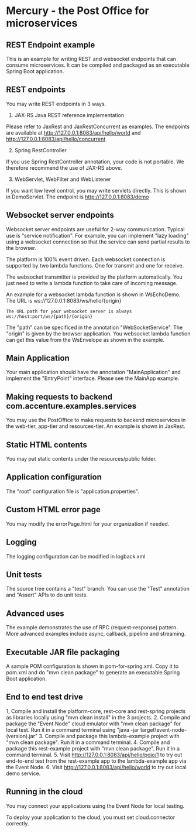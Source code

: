 # Mercury - the Post Office for microservices

## REST Endpoint example

This is an example for writing REST and websocket endpoints that can consume microservices.
It can be compiled and packaged as an executable Spring Boot application.

## REST endpoints

You may write REST endpoints in 3 ways.

1. JAX-RS Java REST reference implementation

Please refer to JaxRest and JaxRestConcurrent as examples. The endpoints are available at http://127.0.0.1:8083/api/hello/world and http://127.0.0.1:8083/api/hello/concurrent

2. Spring RestController

If you use Spring RestController annotation, your code is not portable. We therefore recommend the use of JAX-RS above.

3. WebServlet, WebFilter and WebListener

If you want low level control, you may write servlets directly. This is shown in DemoServlet. The endpoint is http://127.0.0.1:8083/demo

## Websocket server endpoints

Websocket server endpoints are useful for 2-way communication. Typical use is "service notification". For example, you can implement "lazy loading" using a websocket connection so that the service can send partial results to the browser.

The platform is 100% event driven. Each websocket connection is supported by two lambda functions. One for transmit and one for receive.

The websocket transmitter is provided by the platform automatically. You just need to write a lambda function to take care of incoming message.

An example for a websocket lambda function is shown in WsEchoDemo. The URL is ws://127.0.0.1:8083/ws/hello/{origin}

```
The URL path for your websocket server is always ws://host:port/ws/{path}/{origin}
```
The "path" can be specificed in the annotation "WebSocketService". The "origin" is given by the browser application. 
You websocket lambda function can get this value from the WsEnvelope as shown in the example.

## Main Application

Your main application should have the annotation "MainApplication" and implement the "EntryPoint" interface. Please see the MainApp example.

## Making requests to backend com.accenture.examples.services

You may use the PostOffice to make requests to backend microservices in the web-tier, app-tier and resources-tier. An example is shown in JaxRest.

## Static HTML contents

You may put static contents under the resources/public folder.

## Application configuration

The "root" configuration file is "application.properties".

## Custom HTML error page

You may modify the errorPage.html for your organization if needed.

## Logging

The logging configuration can be modified in logback.xml

## Unit tests

The source tree contains a "test" branch. You can use the "Test" annotation and "Assert" APIs to do unit tests.

## Advanced uses

The example demonstrates the use of RPC (request-response) pattern. More advanced examples include async, callback, pipeline and streaming.

## Executable JAR file packaging

A sample POM configuration is shown in pom-for-spring.xml. Copy it to pom.xml and do "mvn clean package" to generate an executable Spring Boot application.

## End to end test drive

1, Compile and install the platform-core, rest-core and rest-spring projects as libraries locally using "mvn clean install" in the 3 projects.
2. Compile and package the "Event Node" cloud emulator with "mvn clean package" for local test. Run it in a command terminal using "java -jar target\event-node-(version).jar"
3. Compile and package this lambda-example project with "mvn clean package". Run it in a command terminal.
4. Compile and package this rest-example project with "mvn clean package". Run it in a command terminal.
5. Visit http://127.0.0.1:8083/api/hello/pojo/1 to try out end-to-end test from the rest-example app to the lambda-example app via the Event Node.
6. Visit http://127.0.0.1:8083/api/hello/world to try out local demo service.

## Running in the cloud

You may connect your applications using the Event Node for local testing.

To deploy your application to the cloud, you must set cloud.connector correctly.
